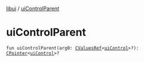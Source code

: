 [libui](index.md) / [uiControlParent](./ui-control-parent.md)

# uiControlParent

`fun uiControlParent(arg0: `[`CValuesRef`](../kotlinx.cinterop/-c-values-ref/index.md)`<`[`uiControl`](ui-control/index.md)`>?): `[`CPointer`](../kotlinx.cinterop/-c-pointer/index.md)`<`[`uiControl`](ui-control/index.md)`>?`
